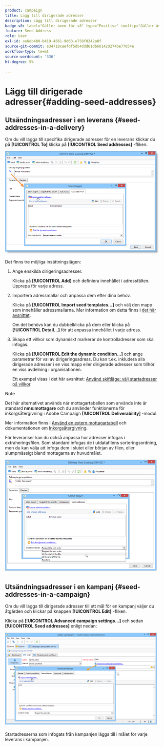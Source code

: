 ```yaml
---
product: campaign
title: Lägg till dirigerade adresser
description: Lägg till dirigerade adresser
badge-v8: label="Gäller även för v8" type="Positive" tooltip="Gäller även Campaign v8"
feature: Seed Address
role: User
exl-id: ae6eb4b0-b419-4661-9d63-e758f0242a0f
source-git-commit: e34718caefdf5db4ddd61db601420274be77054e
workflow-type: tm+mt
source-wordcount: '336'
ht-degree: 5%

---
```


# Lägg till dirigerade adresser{#adding-seed-addresses}

## Utsändningsadresser i en leverans {#seed-addresses-in-a-delivery}

Om du vill lägga till specifika dirigerade adresser för en leverans klickar du på **[!UICONTROL To]** klicka på **[!UICONTROL Seed addresses]** -fliken.

![](assets/s_ncs_user_edit_del_addresses_tab.png)

Det finns tre möjliga insättningslägen:

1. Ange enskilda dirigeringsadresser.

   Klicka på **[!UICONTROL Add]** och definiera innehållet i adressfälten. Upprepa för varje adress.

1. Importera adressmallar och anpassa dem efter dina behov.

   Klicka på **[!UICONTROL Import seed templates...]** och välj den mapp som innehåller adressmallarna. Mer information om detta finns i [det här avsnittet](creating-seed-addresses.md#creating-seed-address-templates).

   Om det behövs kan du dubbelklicka på dem eller klicka på **[!UICONTROL Detail...]** för att anpassa innehållet i varje adress.

1. Skapa ett villkor som dynamiskt markerar de kontrolladresser som ska infogas.

   Klicka på **[!UICONTROL Edit the dynamic condition...]** och ange parametrar för val av dirigeringsadress. Du kan t.ex. inkludera alla dirigerade adresser i en viss mapp eller dirigerade adresser som tillhör en viss avdelning i organisationen.

   Ett exempel visas i det här avsnittet: [Använd skiftläge: välj startadresser på villkor](use-case-selecting-seed-addresses-on-criteria.md).

>[!NOTE]
>
>Det här alternativet används när mottagartabellen som används inte är standard **nms:mottagare** och du använder funktionerna för inkorgsåtergivning i Adobe Campaign **[!UICONTROL Deliverability]** -modul.
>
>Mer information finns i [Använd en extern mottagartabell](using-an-external-recipient-table.md) och dokumentationen om [Inkorgsåtergivning](inbox-rendering.md).

För leveranser kan du också anpassa hur adresser infogas i extraheringsfilen. Som standard infogas de i utdatafilens sorteringsordning, men du kan välja att infoga dem i slutet eller början av filen, eller slumpmässigt bland mottagarna av huvudmålet.

![](assets/s_ncs_user_edit_del_addresses_sort.png)

## Utsändningsadresser i en kampanj {#seed-addresses-in-a-campaign}

Om du vill lägga till dirigerade adresser till ett mål för en kampanj väljer du åtgärden och klickar på knappen **[!UICONTROL Edit]** -fliken.

Klicka på **[!UICONTROL Advanced campaign settings...]** och sedan **[!UICONTROL Seed addresses]** enligt nedan:

![](assets/s_ncs_user_edit_op_addresses_tab.png)

Startadresserna som infogats från kampanjen läggs till i målet för varje leverans i kampanjen.
